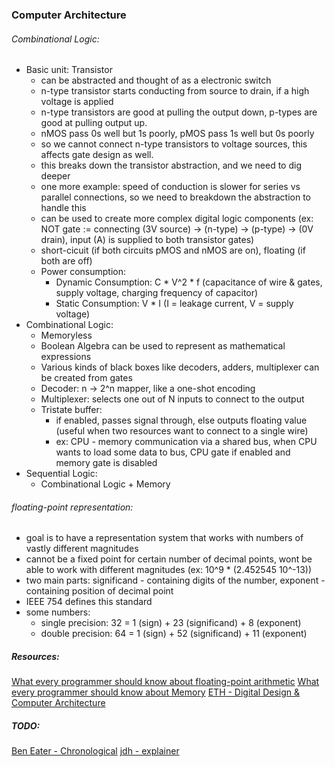 ### Computer Architecture 

###### Combinational Logic: 
- Basic unit: Transistor 
    - can be abstracted and thought of as a electronic switch 
    - n-type transistor starts conducting from source to drain, if a high voltage is applied    
    - n-type transistors are good at pulling the output down, p-types are good at pulling output up. 
    - nMOS pass 0s well but 1s poorly, pMOS pass 1s well but 0s poorly 
    - so we cannot connect n-type transistors to voltage sources, this affects gate design as well. 
    - this breaks down the transistor abstraction, and we need to dig deeper 
    - one more example: speed of conduction is slower for series vs parallel connections, so we need to breakdown the abstraction to handle this 
    - can be used to create more complex digital logic components (ex: NOT gate := connecting (3V source) -> (n-type) -> (p-type) -> (0V drain), input (A) is supplied to both transistor gates)
    - short-cicuit (if both circuits pMOS and nMOS are on), floating (if both are off)
    - Power consumption:
        - Dynamic Consumption: C * V^2 * f (capacitance of wire & gates, supply voltage, charging frequency of capacitor)
        - Static Consumption: V * I (I = leakage current, V = supply voltage)
- Combinational Logic:
    - Memoryless 
    - Boolean Algebra can be used to represent as mathematical expressions
    - Various kinds of black boxes like decoders, adders, multiplexer can be created from gates
    - Decoder: n -> 2^n mapper, like a one-shot encoding 
    - Multiplexer: selects one out of N inputs to connect to the output 
    - Tristate buffer: 
        - if enabled, passes signal through, else outputs floating value (useful when two resources want to connect to a single wire) 
        - ex: CPU - memory communication via a shared bus, when CPU wants to load some data to bus, CPU gate if enabled and memory gate is disabled
- Sequential Logic: 
    - Combinational Logic + Memory 


###### floating-point representation:
- goal is to have a representation system that works with numbers of vastly different magnitudes
- cannot be a fixed point for certain number of decimal points, wont be able to work with different magnitudes (ex: 10^9 * (2.452545 10^-13)) 
- two main parts: significand - containing digits of the number, exponent - containing position of decimal point 
- IEEE 754 defines this standard 
- some numbers:
    - single precision: 32 = 1 (sign) + 23 (significand) + 8 (exponent)
    - double precision: 64 = 1 (sign) + 52 (significand) + 11 (exponent) 

##### Resources: 
[What every programmer should know about floating-point arithmetic](https://www.phys.uconn.edu/~rozman/Courses/P2200_15F/downloads/floating-point-guide-2015-10-15.pdf)
[What every programmer should know about Memory](https://people.freebsd.org/~lstewart/articles/cpumemory.pdf)
[ETH - Digital Design & Computer Architecture](https://www.youtube.com/playlist?list=PL5Q2soXY2Zi-EImKxYYY1SZuGiOAOBKaf)

##### TODO: 
[Ben Eater - Chronological](https://www.youtube.com/@BenEater/videos)
[jdh - explainer](https://www.youtube.com/watch?v=znxZBWAO2aU)